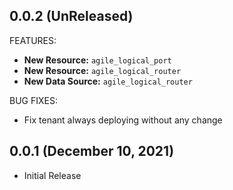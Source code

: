 ## 0.0.2 (UnReleased)

FEATURES:

* **New Resource:** `agile_logical_port`
* **New Resource:** `agile_logical_router`
* **New Data Source:** `agile_logical_router`

BUG FIXES:
* Fix tenant always deploying without any change

## 0.0.1 (December 10, 2021)

- Initial Release